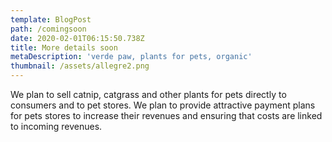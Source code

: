 ```yaml
---
template: BlogPost
path: /comingsoon
date: 2020-02-01T06:15:50.738Z
title: More details soon
metaDescription: 'verde paw, plants for pets, organic'
thumbnail: /assets/allegre2.png
---
```

We plan to sell catnip, catgrass and other plants for pets directly to consumers and to pet stores.  We plan to provide attractive payment plans for pets stores to increase their revenues and ensuring that costs are linked to incoming revenues.
